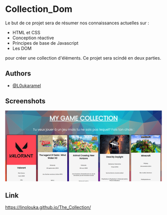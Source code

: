 
# Collection_Dom

Le but de ce projet sera de résumer nos connaissances actuelles sur :

- HTML et CSS
- Conception réactive
- Principes de base de Javascript
- Les DOM

pour créer une collection d'éléments. Ce projet sera scindé en deux parties.

## Authors

- [@L0ukaramel](https://github.com/LinoLouka)


## Screenshots

![My image](https://github.com/LinoLouka/The_Collection/blob/main/asset/Capture.png)


## Link

https://linolouka.github.io/The_Collection/